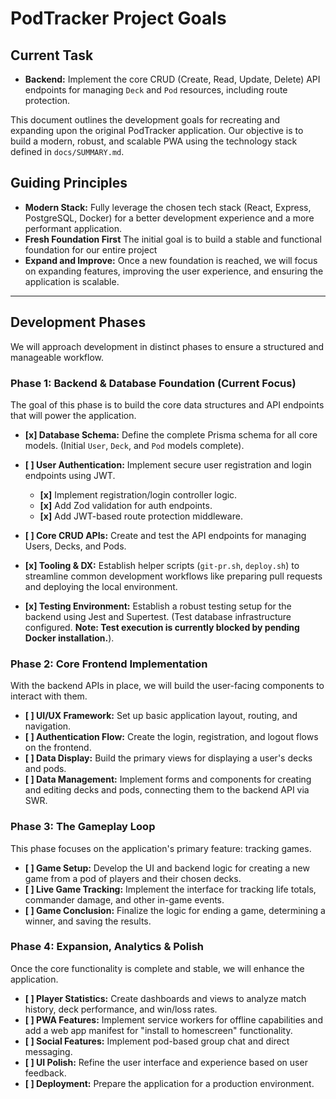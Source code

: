 # PodTracker Project Goals

## Current Task
- **Backend:** Implement the core CRUD (Create, Read, Update, Delete) API endpoints for managing `Deck` and `Pod` resources, including route protection.

This document outlines the development goals for recreating and expanding upon the original PodTracker application. Our objective is to build a modern, robust, and scalable PWA using the technology stack defined in `docs/SUMMARY.md`.

## Guiding Principles

- **Modern Stack:** Fully leverage the chosen tech stack (React, Express, PostgreSQL, Docker) for a better development experience and a more performant application.
- **Fresh Foundation First** The initial goal is to build a stable and functional foundation for our entire project
- **Expand and Improve:** Once a new foundation is reached, we will focus on expanding features, improving the user experience, and ensuring the application is scalable.

---

## Development Phases

We will approach development in distinct phases to ensure a structured and manageable workflow.

### Phase 1: Backend & Database Foundation (Current Focus)

The goal of this phase is to build the core data structures and API endpoints that will power the application.
- **[x] Database Schema:** Define the complete Prisma schema for all core models. (Initial `User`, `Deck`, and `Pod` models complete).

- **[ ] User Authentication:** Implement secure user registration and login endpoints using JWT.
  - **[x]** Implement registration/login controller logic.
  - **[x]** Add Zod validation for auth endpoints.
  - **[x]** Add JWT-based route protection middleware.
- **[ ] Core CRUD APIs:** Create and test the API endpoints for managing Users, Decks, and Pods.
- **[x] Tooling & DX:** Establish helper scripts (`git-pr.sh`, `deploy.sh`) to streamline common development workflows like preparing pull requests and deploying the local environment.
- **[x] Testing Environment:** Establish a robust testing setup for the backend using Jest and Supertest. (Test database infrastructure configured. **Note: Test execution is currently blocked by pending Docker installation.**).

### Phase 2: Core Frontend Implementation

With the backend APIs in place, we will build the user-facing components to interact with them.

- **[ ] UI/UX Framework:** Set up basic application layout, routing, and navigation.
- **[ ] Authentication Flow:** Create the login, registration, and logout flows on the frontend.
- **[ ] Data Display:** Build the primary views for displaying a user's decks and pods.
- **[ ] Data Management:** Implement forms and components for creating and editing decks and pods, connecting them to the backend API via SWR.

### Phase 3: The Gameplay Loop

This phase focuses on the application's primary feature: tracking games.

- **[ ] Game Setup:** Develop the UI and backend logic for creating a new game from a pod of players and their chosen decks.
- **[ ] Live Game Tracking:** Implement the interface for tracking life totals, commander damage, and other in-game events.
- **[ ] Game Conclusion:** Finalize the logic for ending a game, determining a winner, and saving the results.

### Phase 4: Expansion, Analytics & Polish

Once the core functionality is complete and stable, we will enhance the application.

- **[ ] Player Statistics:** Create dashboards and views to analyze match history, deck performance, and win/loss rates.
- **[ ] PWA Features:** Implement service workers for offline capabilities and add a web app manifest for "install to homescreen" functionality.
- **[ ] Social Features:** Implement pod-based group chat and direct messaging.
- **[ ] UI Polish:** Refine the user interface and experience based on user feedback.
- **[ ] Deployment:** Prepare the application for a production environment.
